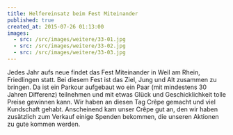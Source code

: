 ```yaml
---
title: Helfereinsatz beim Fest Miteinander
published: true
created_at: 2015-07-26 01:13:00
images:
  - src: /src/images/weitere/33-01.jpg
  - src: /src/images/weitere/33-02.jpg
  - src: /src/images/weitere/33-03.jpg
---
```


Jedes Jahr aufs neue findet das Fest Miteinander in Weil am Rhein, Friedlingen statt. Bei diesem Fest ist das Ziel, Jung und Alt zusammen zu bringen. Da ist ein Parkour aufgebaut wo ein Paar (mit mindestens 30 Jahren Differenz) teilnehmen und mit etwas Glück und Geschicklichkeit tolle Preise gewinnen kann. Wir haben an diesen Tag Crêpe gemacht und viel Kundschaft gehabt. Anscheinend kam unser Crêpe gut an, den wir haben zusätzlich zum Verkauf einige Spenden bekommen, die unseren Aktionen zu gute kommen werden.

